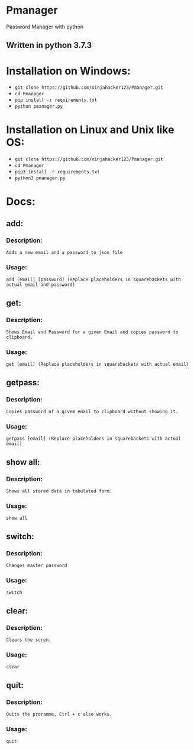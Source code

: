 # Pmanager
Password Manager with python

## Written in python 3.7.3 

# Installation on Windows:
* `git clone https://github.com/ninjahacker123/Pmanager.git`
* `cd Pmanager`
* `pip install -r requirements.txt`
* `python pmanager.py`

# Installation on Linux and Unix like OS:
* `git clone https://github.com/ninjahacker123/Pmanager.git`
* `cd Pmanager`
* `pip3 install -r requirements.txt`
* `python3 pmanager.py`


# Docs:
## add:
###  Description:
    Adds a new email and a password to json file
###  Usage:
    add [email] [password] (Replace placeholders in squarebackets with actual email and password)

## get:
###  Description:
    Shows Email and Password for a given Email and copies password to clipboard.
###  Usage:
    get [email] (Replace placeholders in squarebackets with actual email)

## getpass:
###  Description:
    Copies password of a givem email to clipboard without showing it.
###  Usage:
    getpass [email] (Replace placeholders in squarebackets with actual email) 

## show all:
###  Description:
    Shows all stored data in tabulated form.
###  Usage:
    show all

## switch:
###  Description:
    Changes master password
###  Usage:
    switch

## clear:
###  Description:
    Clears the scren.
###  Usage:
    clear 
 
## quit:
###  Description:
    Quits the proramme, Ctrl + c also works.
###  Usage:
    quit
